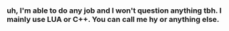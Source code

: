 ### uh, I'm able to do any job and I won't question anything tbh. I mainly use LUA or C++. You can call me hy or anything else.

<!--
**hyftes/hyftes** is a ✨ _special_ ✨ repository because its `README.md` (this file) appears on your GitHub profile.

Here are some ideas to get you started:

